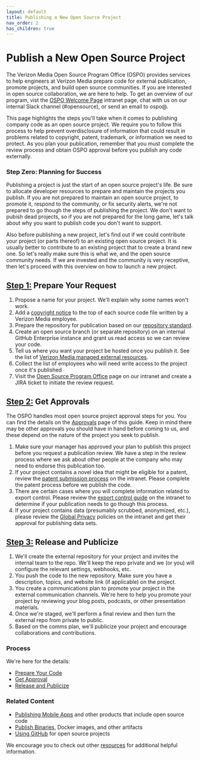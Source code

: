 ```yaml
---
layout: default
title: Publishing a New Open Source Project
nav_order: 2
has_children: true
---
```


# Publish a New Open Source Project

The Verizon Media Open Source Program Office (OSPO) provides services to help engineers at Verizon Media prepare code for external publication, promote projects, and build open source communities. If you are interested in open source collaboration, we are here to help. To get an overview of our program, vist the [OSPO Welcome Page](http://yo/ospo) intranet page, chat with us on our internal Slack channel (#opensource), or send an email to ospo@.

This page highlights the steps you'll take when it comes to publishing company code as an open source project. We require you to follow this process to help prevent overdisclosure of information that could result in problems related to copyright, patent, trademark, or information we need to protect. As you plan your publication, remember that you must complete the review process and obtain OSPO approval before you publish any code externally.

### Step Zero: Planning for Success

Publishing a project is just the start of an open source project's life. Be sure to allocate developer resources to prepare and maintain the projects you publish. If you are not prepared to maintain an open source project, to promote it, respond to the community, or fix security alerts, we're not prepared to go though the steps of publishing the project. We don't want to pubish dead projects, so if you are not prepared for the long game, let's talk about why you want to publish code you don't want to support. 

Also before publishing a new project, let's find out if we could contribute your project (or parts thereof) to an existing open source project. It is usually better to contribute to an existing project that to create a brand new one. So let's really make sure this is what we, and the open source community needs. If we are invested and the community is very receptive, then let's proceed with this overview on how to launch a new project.

## [Step 1:](../publishing/prepare.md) Prepare Your Request

1. Propose a name for your project. We'll explain why some names won't work.
1. Add a [copyright notice](../resources/faq-copyright.md#newly-published-code) to the top of each source code file written by a Verizon Media employee. 
1. Prepare the repository for publication based on our [repository standard](../resources/github-happy-path.md).
1. Create an open source branch (or separate repository) on an internal GitHub Enterprise instance and grant us read access so we can review your code.
1. Tell us where you want your project be hosted once you publish it. See the list of [Verizon Media managed external resources](../resources/resources-external.md).
1. Collect the list of employees who will need write access to the project once it's published
1. Visit the [Open Source Program Office](https://yo/opso) page on our intranet and create a JIRA ticket to initiate the review request.

## [Step 2:](../publishing/approval.md) Get Approvals

The OSPO handles most open source project approval steps for you. You can find the details on the [Approvals](../publishing/approval.md) page of this guide. Keep in mind there may be other approvals you should have in hand before coming to us, and these depend on the nature of the project you seek to publish. 

1. Make sure your manager has approved your plan to publish this project before you request a publication review. We have a step in the review process where we ask about other people at the company who may need to endorse this publication too.
1. If your project contains a novel idea that might be eligible for a patent, review the [patent submission process](https://yo/patent) on the intranet. Please complete the patent process before we publish the code. 
1. There are certain cases where you will complete information related to export control. Please review the [export control guide](https://yo/export) on the intranet to determine if your publication needs to go though this process.
1. If your project contains data (presumably scrubbed, anonymized, etc.), please review the [Global Privacy](https://yo/privacy) policies on the intranet and get their approval for publishing data sets.

## [Step 3:](../publishing/release.md) Release and Publicize                  

1. We'll create the external repository for your project and invites the internal team to the repo. We'll keep the repo private and we (or you) will configure the relevant settings, webhooks, etc.
1. You push the code to the new repository. Make sure you have a description, topics, and website link (if applicable) on the project.
1. You create a communications plan to promote your project in the external communication channels. We're here to help you promote your project by reviewing your blog posts, podcasts, or other presentation materials.
1. Once we're staged, we'll perform a final review and then turn the external repo from private to public.
1. Based on the comms plan, we'll publicize your project and encourage collaborations and contributions.


### Process

We're here for the details:

* [Prepare Your Code](../publishing/prepare.md)
* [Get Approval](../publishing/approval.md)
* [Release and Publicize](../publishing/release.md)

### Related Content
* [Publishing Mobile Apps](../publishing/mobile.md) and other products that include open source code
* [Publish Binaries](../publishing/binaries.md), Docker images, and other artifacts
* [Using GitHub](../resources/github.md) for open source projects
  
We encourage you to check out other [resources](../resources/resources.md) for additional helpful information.

